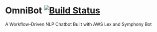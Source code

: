 # OmniBot [![Build Status](https://travis-ci.com/peacemakercq/OmniBot.svg?branch=develop)](https://travis-ci.com/peacemakercq/OmniBot)

A Workflow-Driven NLP Chatbot Built with AWS Lex and Symphony Bot
